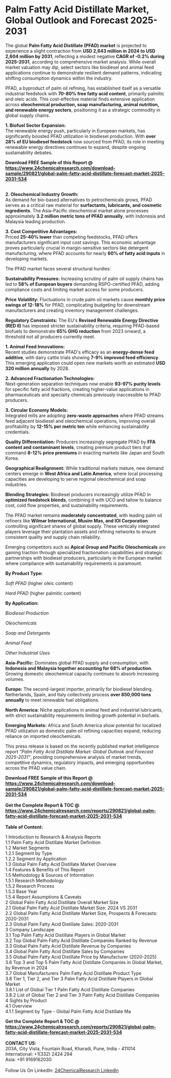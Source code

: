 <h1>Palm Fatty Acid Distillate Market, Global Outlook and Forecast 2025-2031</h1><p>The global <strong>Palm Fatty Acid Distillate (PFAD) market</strong> is projected to experience a slight contraction from <strong>USD 2,643 million in 2024 to USD 2,604 million by 2031</strong>, reflecting a modest negative <strong>CAGR of -0.2% during 2025-2031</strong>, according to comprehensive market analysis. While overall market valuation may dip, select sectors like biodiesel and animal feed applications continue to demonstrate resilient demand patterns, indicating shifting consumption dynamics within the industry.</p><p>PFAD, a byproduct of palm oil refining, has established itself as a versatile industrial feedstock with <strong>70-80% free fatty acid content</strong>, primarily palmitic and oleic acids. This cost-effective material finds extensive application across <strong>oleochemical production, soap manufacturing, animal nutrition, and renewable energy sectors</strong>, positioning it as a strategic commodity in global supply chains.</p><p><strong>1. Biofuel Sector Expansion:</strong><br>
The renewable energy push, particularly in European markets, has significantly boosted PFAD utilization in biodiesel production. With <strong>over 28% of EU biodiesel feedstock</strong> now sourced from PFAD, its role in meeting renewable energy directives continues to expand, despite ongoing sustainability debates.</p><div><b>Download FREE Sample of this Report @ 
            <a href="https://www.24chemicalresearch.com/download-sample/290821/global-palm-fatty-acid-distillate-forecast-market-2025-2031-534">
            https://www.24chemicalresearch.com/download-sample/290821/global-palm-fatty-acid-distillate-forecast-market-2025-2031-534</a></b></div><br><p><strong>2. Oleochemical Industry Growth:</strong><br>
As demand for bio-based alternatives to petrochemicals grows, PFAD serves as a critical raw material for <strong>surfactants, lubricants, and cosmetic ingredients</strong>. The Asia-Pacific oleochemical market alone processes approximately <strong>3.2 million metric tons of PFAD annually</strong>, with Indonesia and Malaysia leading production.</p><p><strong>3. Cost Competitive Advantages:</strong><br>
Priced <strong>25-40% lower</strong> than competing feedstocks, PFAD offers manufacturers significant input cost savings. This economic advantage proves particularly crucial in margin-sensitive sectors like detergent manufacturing, where PFAD accounts for nearly <strong>60% of fatty acid inputs</strong> in developing markets.</p><p>The PFAD market faces several structural hurdles:</p><p><strong>Sustainability Pressures:</strong> Increasing scrutiny of palm oil supply chains has led to <strong>58% of European buyers</strong> demanding RSPO-certified PFAD, adding compliance costs and limiting market access for some producers.</p><p><strong>Price Volatility:</strong> Fluctuations in crude palm oil markets cause <strong>monthly price swings of 12-18%</strong> for PFAD, complicating budgeting for downstream manufacturers and creating inventory management challenges.</p><p><strong>Regulatory Constraints:</strong> The EU's <strong>Revised Renewable Energy Directive (RED II)</strong> has imposed stricter sustainability criteria, requiring PFAD-based biofuels to demonstrate <strong>65% GHG reduction</strong> from 2023 onward, a threshold not all producers currently meet.</p><p><strong>1. Animal Feed Innovations:</strong><br>
Recent studies demonstrate PFAD's efficacy as an <strong>energy-dense feed additive</strong>, with dairy cattle trials showing <strong>7-9% improved feed efficiency</strong>. This emerging application could open new markets worth an estimated <strong>USD 320 million annually</strong> by 2028.</p><p><strong>2. Advanced Fractionation Technologies:</strong><br>
Next-generation separation techniques now enable <strong>93-97% purity levels</strong> for specific fatty acid fractions, creating higher-value applications in pharmaceuticals and specialty chemicals previously inaccessible to PFAD producers.</p><p><strong>3. Circular Economy Models:</strong><br>
Integrated mills are adopting <strong>zero-waste approaches</strong> where PFAD streams feed adjacent biodiesel and oleochemical operations, improving overall profitability by <strong>12-15% per metric ton</strong> while enhancing sustainability credentials.</p><p><strong>Quality Differentiation:</strong> Producers increasingly segregate PFAD by <strong>FFA content and contaminant levels</strong>, creating premium product tiers that command <strong>8-12% price premiums</strong> in exacting markets like Japan and South Korea.</p><p><strong>Geographical Realignment:</strong> While traditional markets mature, new demand centers emerge in <strong>West Africa and Latin America</strong>, where local processing capacities are developing to serve regional oleochemical and soap industries.</p><p><strong>Blending Strategies:</strong> Biodiesel producers increasingly utilize PFAD in <strong>optimized feedstock blends</strong>, combining it with UCO and tallow to balance cost, cold flow properties, and sustainability requirements.</p><p>The PFAD market remains <strong>moderately concentrated</strong>, with leading palm oil refiners like <strong>Wilmar International, Musim Mas, and IOI Corporation</strong> controlling significant shares of global supply. These vertically integrated players leverage their plantation assets and refining networks to ensure consistent quality and supply chain reliability.</p><p>Emerging competitors such as <strong>Apical Group and Pacific Oleochemicals</strong> are gaining traction through specialized fractionation capabilities and strategic partnerships with biodiesel producers, particularly in the European market where compliance with sustainability requirements is paramount.</p><p><strong>By Product Type:</strong></p><p><em>Soft PFAD</em> (higher oleic content)</p><p><em>Hard PFAD</em> (higher palmitic content)</p><p><strong>By Application:</strong></p><p><em>Biodiesel Production</em></p><p><em>Oleochemicals</em></p><p><em>Soap and Detergents</em></p><p><em>Animal Feed</em></p><p><em>Other Industrial Uses</em></p><p><strong>Asia-Pacific:</strong> Dominates global PFAD supply and consumption, with <strong>Indonesia and Malaysia together accounting for 68% of production</strong>. Growing domestic oleochemical capacity continues to absorb increasing volumes.</p><p><strong>Europe:</strong> The second-largest importer, primarily for biodiesel blending. Netherlands, Spain, and Italy collectively process <strong>over 850,000 tons annually</strong> to meet renewable fuel obligations.</p><p><strong>North America:</strong> Niche applications in animal feed and industrial lubricants, with strict sustainability requirements limiting growth potential in biofuels.</p><p><strong>Emerging Markets:</strong> Africa and South America show potential for localized PFAD utilization as domestic palm oil refining capacities expand, reducing reliance on imported oleochemicals.</p><p>This press release is based on the recently published market intelligence report <em>"Palm Fatty Acid Distillate Market: Global Outlook and Forecast 2025-2031"</em>, providing comprehensive analysis of market trends, competitive dynamics, regulatory impacts, and emerging opportunities across the PFAD value chain.</p><div><b>Download FREE Sample of this Report @ 
            <a href="https://www.24chemicalresearch.com/download-sample/290821/global-palm-fatty-acid-distillate-forecast-market-2025-2031-534">
            https://www.24chemicalresearch.com/download-sample/290821/global-palm-fatty-acid-distillate-forecast-market-2025-2031-534</a></b></div><br><div><b>Get the Complete Report & TOC @ 
            <a href="https://www.24chemicalresearch.com/reports/290821/global-palm-fatty-acid-distillate-forecast-market-2025-2031-534">
            https://www.24chemicalresearch.com/reports/290821/global-palm-fatty-acid-distillate-forecast-market-2025-2031-534</a></b></div><br>
            <b>Table of Content:</b><p>1 Introduction to Research & Analysis Reports<br />
 1.1 Palm Fatty Acid Distillate Market Definition<br />
 1.2 Market Segments<br />
 1.2.1 Segment by Type<br />
 1.2.2 Segment by Application<br />
 1.3 Global Palm Fatty Acid Distillate Market Overview<br />
 1.4 Features & Benefits of This Report<br />
 1.5 Methodology & Sources of Information<br />
 1.5.1 Research Methodology<br />
 1.5.2 Research Process<br />
 1.5.3 Base Year<br />
 1.5.4 Report Assumptions & Caveats<br />
2 Global Palm Fatty Acid Distillate Overall Market Size<br />
 2.1 Global Palm Fatty Acid Distillate Market Size: 2024 VS 2031<br />
 2.2 Global Palm Fatty Acid Distillate Market Size, Prospects & Forecasts: 2020-2031<br />
 2.3 Global Palm Fatty Acid Distillate Sales: 2020-2031<br />
3 Company Landscape<br />
 3.1 Top Palm Fatty Acid Distillate Players in Global Market<br />
 3.2 Top Global Palm Fatty Acid Distillate Companies Ranked by Revenue<br />
 3.3 Global Palm Fatty Acid Distillate Revenue by Companies<br />
 3.4 Global Palm Fatty Acid Distillate Sales by Companies<br />
 3.5 Global Palm Fatty Acid Distillate Price by Manufacturer (2020-2025)<br />
 3.6 Top 3 and Top 5 Palm Fatty Acid Distillate Companies in Global Market, by Revenue in 2024<br />
 3.7 Global Manufacturers Palm Fatty Acid Distillate Product Type<br />
 3.8 Tier 1, Tier 2, and Tier 3 Palm Fatty Acid Distillate Players in Global Market<br />
 3.8.1 List of Global Tier 1 Palm Fatty Acid Distillate Companies<br />
 3.8.2 List of Global Tier 2 and Tier 3 Palm Fatty Acid Distillate Companies<br />
4 Sights by Product<br />
 4.1 Overview<br />
 4.1.1 Segment by Type - Global Palm Fatty Acid Distillate Ma</p><div><b>Get the Complete Report & TOC @ 
            <a href="https://www.24chemicalresearch.com/reports/290821/global-palm-fatty-acid-distillate-forecast-market-2025-2031-534">
            https://www.24chemicalresearch.com/reports/290821/global-palm-fatty-acid-distillate-forecast-market-2025-2031-534</a></b></div><br><b>CONTACT US:</b><br>
            203A, City Vista, Fountain Road, Kharadi, Pune, India - 411014<br>
            International: +1(332) 2424 294<br>
            Asia: +91 9169162030 <br><br>
            Follow Us On LinkedIn: <a href="https://www.linkedin.com/company/24chemicalresearch/">24ChemicalResearch LinkedIn</a>